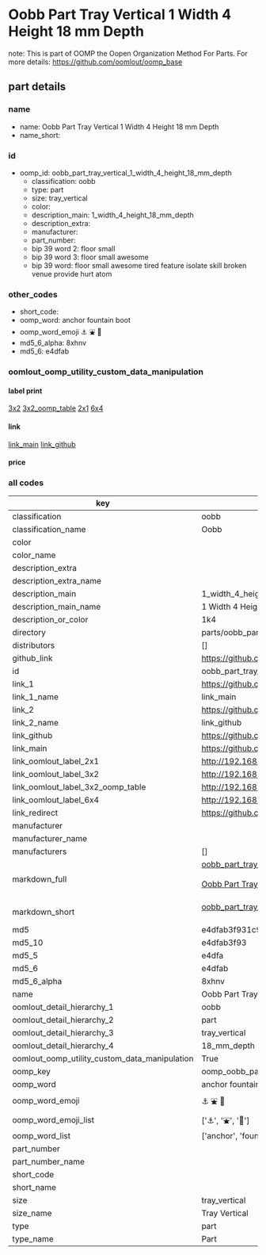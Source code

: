 # Oobb Part Tray Vertical 1 Width 4 Height 18 mm Depth  

note: This is part of OOMP the Oopen Organization Method For Parts. For more details: https://github.com/oomlout/oomp_base

##  part details
  







### name
* name: Oobb Part Tray Vertical 1 Width 4 Height 18 mm Depth
* name_short: 
### id
* oomp_id: oobb_part_tray_vertical_1_width_4_height_18_mm_depth
  * classification: oobb
  * type: part
  * size: tray_vertical
  * color: 
  * description_main: 1_width_4_height_18_mm_depth
  * description_extra: 
  * manufacturer: 
  * part_number: 
  * bip 39 word 2: floor small
  * bip 39 word 3: floor small awesome
  * bip 39 word: floor small awesome tired feature isolate skill broken venue provide hurt atom

### other_codes
* short_code: 
* oomp_word: anchor fountain boot
* oomp_word_emoji :anchor: :fountain: :boot:
* md5_6_alpha: 8xhnv
* md5_6: e4dfab






### oomlout_oomp_utility_custom_data_manipulation
#### label print
[3x2](http://192.168.1.245:1112/?label=oomp%208xhnv)
[3x2_oomp_table](http://192.168.1.108:1112/?label=oomp%208xhnv)
[2x1](http://192.168.1.242:1112/?label=oomp%208xhnv)
[6x4](http://192.168.1.55:1112/?label=oomp%208xhnv)    

#### link

[link_main](https://github.com/oomlout/oomlout_oomp_version_1_messy/tree/main/parts/oobb_part_tray_vertical_1_width_4_height_18_mm_depth) [link_github](https://github.com/oomlout/oomlout_oomp_version_1_messy/tree/main/parts/oobb_part_tray_vertical_1_width_4_height_18_mm_depth)                             

#### price







### all codes 
| key | value |  
| --- | --- |  
| classification | oobb |  
| classification_name | Oobb |  
| color |  |  
| color_name |  |  
| description_extra |  |  
| description_extra_name |  |  
| description_main | 1_width_4_height_18_mm_depth |  
| description_main_name | 1 Width 4 Height 18 mm Depth |  
| description_or_color | 1k4 |  
| directory | parts/oobb_part_tray_vertical_1_width_4_height_18_mm_depth |  
| distributors | [] |  
| github_link | https://github.com/oomlout/oomlout_oomp_part_src/tree/main/parts/oobb_part_tray_vertical_1_width_4_height_18_mm_depth |  
| id | oobb_part_tray_vertical_1_width_4_height_18_mm_depth |  
| link_1 | https://github.com/oomlout/oomlout_oomp_version_1_messy/tree/main/parts/oobb_part_tray_vertical_1_width_4_height_18_mm_depth |  
| link_1_name | link_main |  
| link_2 | https://github.com/oomlout/oomlout_oomp_version_1_messy/tree/main/parts/oobb_part_tray_vertical_1_width_4_height_18_mm_depth |  
| link_2_name | link_github |  
| link_github | https://github.com/oomlout/oomlout_oomp_version_1_messy/tree/main/parts/oobb_part_tray_vertical_1_width_4_height_18_mm_depth |  
| link_main | https://github.com/oomlout/oomlout_oomp_version_1_messy/tree/main/parts/oobb_part_tray_vertical_1_width_4_height_18_mm_depth |  
| link_oomlout_label_2x1 | http://192.168.1.242:1112/?label=oomp%208xhnv |  
| link_oomlout_label_3x2 | http://192.168.1.245:1112/?label=oomp%208xhnv |  
| link_oomlout_label_3x2_oomp_table | http://192.168.1.108:1112/?label=oomp%208xhnv |  
| link_oomlout_label_6x4 | http://192.168.1.55:1112/?label=oomp%208xhnv |  
| link_redirect | https://github.com/oomlout/oomlout_oomp_version_1_messy/tree/main/parts/oobb_part_tray_vertical_1_width_4_height_18_mm_depth |  
| manufacturer |  |  
| manufacturer_name |  |  
| manufacturers | [] |  
| markdown_full | [oobb_part_tray_vertical_1_width_4_height_18_mm_depth](none)<br>[](none)<br>[Oobb Part Tray Vertical 1 Width 4 Height 18 Mm Depth](none)<br><br> |  
| markdown_short | [oobb_part_tray_vertical_1_width_4_height_18_mm_depth](none)<br><br> |  
| md5 | e4dfab3f931c994dda2a1e2a21331acb |  
| md5_10 | e4dfab3f93 |  
| md5_5 | e4dfa |  
| md5_6 | e4dfab |  
| md5_6_alpha | 8xhnv |  
| name | Oobb Part Tray Vertical 1 Width 4 Height 18 mm Depth |  
| oomlout_detail_hierarchy_1 | oobb |  
| oomlout_detail_hierarchy_2 | part |  
| oomlout_detail_hierarchy_3 | tray_vertical |  
| oomlout_detail_hierarchy_4 | 18_mm_depth |  
| oomlout_oomp_utility_custom_data_manipulation | True |  
| oomp_key | oomp_oobb_part_tray_vertical_1_width_4_height_18_mm_depth |  
| oomp_word | anchor fountain boot |  
| oomp_word_emoji | :anchor: :fountain: :boot: |  
| oomp_word_emoji_list | [':anchor:', ':fountain:', ':boot:'] |  
| oomp_word_list | ['anchor', 'fountain', 'boot'] |  
| part_number |  |  
| part_number_name |  |  
| short_code |  |  
| short_name |  |  
| size | tray_vertical |  
| size_name | Tray Vertical |  
| type | part |  
| type_name | Part |  
